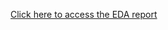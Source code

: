 [Click here to access the EDA report](https://htmlpreview.github.io/?https://github.com/laura-cramm/CIND-820-Big-Data-Analytics-Project/blob/main/Exploratory%20Data%20Analysis/exploratory_data_analysis_core_modules.html)
